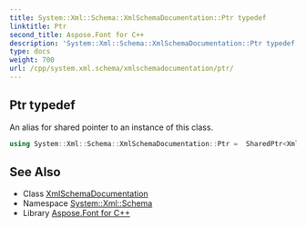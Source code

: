 ```yaml
---
title: System::Xml::Schema::XmlSchemaDocumentation::Ptr typedef
linktitle: Ptr
second_title: Aspose.Font for C++
description: 'System::Xml::Schema::XmlSchemaDocumentation::Ptr typedef. An alias for shared pointer to an instance of this class in C++.'
type: docs
weight: 700
url: /cpp/system.xml.schema/xmlschemadocumentation/ptr/
---
```

## Ptr typedef


An alias for shared pointer to an instance of this class.

```cpp
using System::Xml::Schema::XmlSchemaDocumentation::Ptr =  SharedPtr<XmlSchemaDocumentation>
```

## See Also

* Class [XmlSchemaDocumentation](../)
* Namespace [System::Xml::Schema](../../)
* Library [Aspose.Font for C++](../../../)

